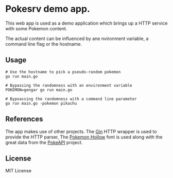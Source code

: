 # Pokesrv demo app.

This web app is used as a demo application which brings up a HTTP service with some Pokemon content.

The actual content can be influenced by ane nvironment variable, a command line flag or the hostname.

## Usage

    # Use the hostname to pick a pseudo-random pokemon
    go run main.go
    
    # Bypassing the randomness with an environment variable 
    POKEMON=gengar go run main.go
    
    # Bypoassing the randomness with a command line parameter
    go run main.go -pokemon pikachu
    
    
## References

  The app makes use of other projects. The [Gin](https://github.com/gin-gonic/gin) HTTP wrapper is used to provide the HTTP parser, The [Pokemon Hollow](http://www.dafont.com/pokemon.font) font is used along with the great data from the [PokeAPI](https://pokeapi.co) project.
   
## License

MIT License
    
    